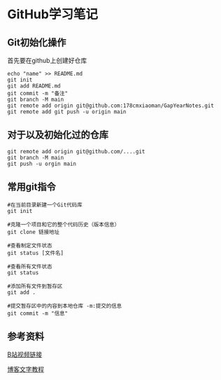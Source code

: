 # GitHub学习笔记

## Git初始化操作
首先要在github上创建好仓库
```
echo "name" >> README.md
git init
git add README.md
git commit -m "备注"
git branch -M main
git remote add origin git@github.com:178cmxiaoman/GapYearNotes.git
git remote add git push -u origin main
```

## 对于以及初始化过的仓库
```
git remote add origin git@github.com/....git
git branch -M main
git push -u orgin main
```


## 常用git指令
```
#在当前目录新建一个Git代码库
git init

#克隆一个项目和它的整个代码历史（版本信息）
git clone 链接地址

#查看制定文件状态
git status [文件名]

#查看所有文件状态
git status

#添加所有文件到暂存区
git add . 

#提交暂存区中的内容到本地仓库 -m:提交的信息
git commit -m "信息"

```


## 参考资料
[B站视频链接](https://www.bilibili.com/video/BV1V54y1n7Wn/?share_source=copy_web&vd_source=de3781bf44c9af553019ed79ccd92886)

[博客文字教程](https://blog.csdn.net/weixin_48152652/article/details/124258293?ops_request_misc=%257B%2522request%255Fid%2522%253A%2522169753029816800197051283%2522%252C%2522scm%2522%253A%252220140713.130102334..%2522%257D&request_id=169753029816800197051283&biz_id=0&utm_medium=distribute.pc_search_result.none-task-blog-2~all~top_positive~default-1-124258293-null-null.142^v96^pc_search_result_base4&utm_term=git%E6%95%99%E7%A8%8B&spm=1018.2226.3001.4187)
